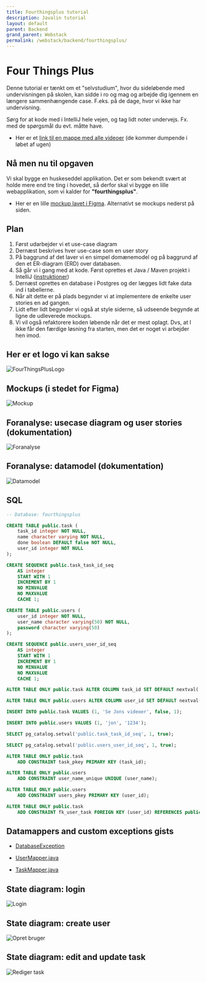 ```yaml
---
title: Fourthingsplus tutorial
description: Javalin tutorial
layout: default
parent: Backend
grand_parent: Webstack
permalink: /webstack/backend/fourthingsplus/
---
```


# Four Things Plus

Denne tutorial er tænkt om et "selvstudium", hvor du sideløbende med undervisningen på skolen, kan sidde i ro og mag og arbejde dig igennem en længere sammenhængende case. F.eks. på de dage, hvor vi ikke har undervisning.

Sørg for at kode med i IntelliJ hele vejen, og tag lidt noter undervejs.
Fx. med de spørgsmål du evt. måtte have.

- Her er et [link til en mappe med alle videoer](https://cphbusiness.cloud.panopto.eu/Panopto/Pages/Sessions/List.aspx?folderID=ad84da6d-abc5-4098-8cde-b12d01493556) (de kommer dumpende i løbet af ugen)

## Nå men nu til opgaven

Vi skal bygge en huskeseddel applikation. Det er som bekendt svært at holde mere end tre ting i hovedet, så derfor skal vi bygge en lille webapplikation, som  vi kalder for **"fourthingsplus"**.

- Her er en lille [mockup lavet i Figma](https://www.figma.com/proto/EAJhgUIiODZop8WOQHplUl/Todoist?page-id=0%3A1&node-id=1%3A3&viewport=593%2C479%2C1.26&scaling=scale-down&starting-point-node-id=1%3A3). Alternativt se mockups nederst på siden.

## Plan

1. Først udarbejder vi et use-case diagram
2. Dernæst beskrives hver use-case som en user story
3. På baggrund af det laver vi en simpel domænemodel og på baggrund af den et ER-diagram (ERD) over databasen.
4. Så går vi i gang med at kode. Først oprettes et Java / Maven projekt i IntelliJ ([instruktioner](./javalin/setup.md))
5. Dernæst oprettes en database i Postgres og der lægges lidt fake data ind i tabellerne.
6. Når alt dette er på plads begynder vi at implementere de enkelte user stories en ad gangen.
7. Lidt efter lidt begynder vi også at style siderne, så udseende begynde at ligne de udleverede mockups.
8. Vi vil også refaktorere koden løbende når det er mest oplagt. Dvs, at I ikke får den færdige løsning fra starten, men det er noget vi arbejder hen imod.

## Her er et logo vi kan sakse

![FourThingsPlusLogo](./images/fourthingsplus.png)

## Mockups (i stedet for Figma)

![Mockup](./images/fourthingsplus_mockup.png)

## Foranalyse: usecase diagram og user stories (dokumentation)

![Foranalyse](./images/fourthingsplus_analysis.jpg)

## Foranalyse: datamodel (dokumentation)

![Datamodel](./images/fourthingsplus_datamodel.jpg)

## SQL

```sql
-- Database: fourthingsplus

CREATE TABLE public.task (
    task_id integer NOT NULL,
    name character varying NOT NULL,
    done boolean DEFAULT false NOT NULL,
    user_id integer NOT NULL
);

CREATE SEQUENCE public.task_task_id_seq
    AS integer
    START WITH 1
    INCREMENT BY 1
    NO MINVALUE
    NO MAXVALUE
    CACHE 1;

CREATE TABLE public.users (
    user_id integer NOT NULL,
    user_name character varying(50) NOT NULL,
    password character varying(50)
);

CREATE SEQUENCE public.users_user_id_seq
    AS integer
    START WITH 1
    INCREMENT BY 1
    NO MINVALUE
    NO MAXVALUE
    CACHE 1;

ALTER TABLE ONLY public.task ALTER COLUMN task_id SET DEFAULT nextval('public.task_task_id_seq'::regclass);

ALTER TABLE ONLY public.users ALTER COLUMN user_id SET DEFAULT nextval('public.users_user_id_seq'::regclass);

INSERT INTO public.task VALUES (1, 'Se Jons videoer', false, 1);

INSERT INTO public.users VALUES (1, 'jon', '1234');

SELECT pg_catalog.setval('public.task_task_id_seq', 1, true);

SELECT pg_catalog.setval('public.users_user_id_seq', 1, true);

ALTER TABLE ONLY public.task
    ADD CONSTRAINT task_pkey PRIMARY KEY (task_id);

ALTER TABLE ONLY public.users
    ADD CONSTRAINT user_name_unique UNIQUE (user_name);

ALTER TABLE ONLY public.users
    ADD CONSTRAINT users_pkey PRIMARY KEY (user_id);

ALTER TABLE ONLY public.task
    ADD CONSTRAINT fk_user_task FOREIGN KEY (user_id) REFERENCES public.users(user_id) NOT VALID;
```

## Datamappers and custom exceptions gists

- [DatabaseException](https://gist.github.com/jonbertelsen/ee38f3acf9263724c59d9a832629ad0c)

- [UserMapper.java](https://gist.github.com/jonbertelsen/8914972cdf5677039152be26b5676125)

- [TaskMapper.java](https://gist.github.com/jonbertelsen/30736832172437ea12bfc7715cf1f462)

## State diagram: login

![Login](./images/fourthingsplus_statediagram_login.jpg)

## State diagram: create user

![Opret bruger](./images/fourthingsplus_statediagram_createuser.jpg)

## State diagram: edit and update task

![Rediger task](./images/fourthingsplus_statediagram_edit_task.jpg)
